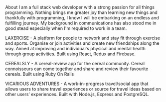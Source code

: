 About
I am a full stack web developer with a strong passion for all things programming. Nothing brings me greater joy than learning new things and thankfully with programming, I know I will be embarking on an endless and fulfilling journey. My background in communications has also stood me in good stead especially when I'm required to work in a team.

LAXERCISE -
A platform for people to network and stay fit through exercise and sports. Organise or join activities and create new friendships along the way. Aimed at improving and individual's physical and mental health through group activities. Built using React, Redux and Firebase.

CEREALSLY -
A cereal-review app for the cereal community. Cereal connoisseurs can come together and share and review their favourite cereals. Built using Ruby On Rails

VICARIOUS ADVENTURES -
A work-in-progress travel/social app that allows users to share travel experiences or source for travel ideas based on other users’ experiences. Built with Node.js, Express and PostgreSQL.
